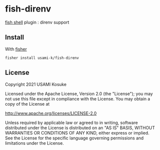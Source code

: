 # fish-direnv

[fish shell](https://fishshell.com) plugin : direnv support

## Install

With [fisher](https://github.com/jorgebucaran/fisher)

```
fisher install usami-k/fish-direnv
```

## License

Copyright 2021 USAMI Kosuke

Licensed under the Apache License, Version 2.0 (the "License");
you may not use this file except in compliance with the License.
You may obtain a copy of the License at

   http://www.apache.org/licenses/LICENSE-2.0

Unless required by applicable law or agreed to in writing, software
distributed under the License is distributed on an "AS IS" BASIS,
WITHOUT WARRANTIES OR CONDITIONS OF ANY KIND, either express or implied.
See the License for the specific language governing permissions and
limitations under the License.
